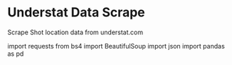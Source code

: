 # Understat Data Scrape
Scrape Shot location data from understat.com

import requests
from bs4 import BeautifulSoup
import json
import pandas as pd
